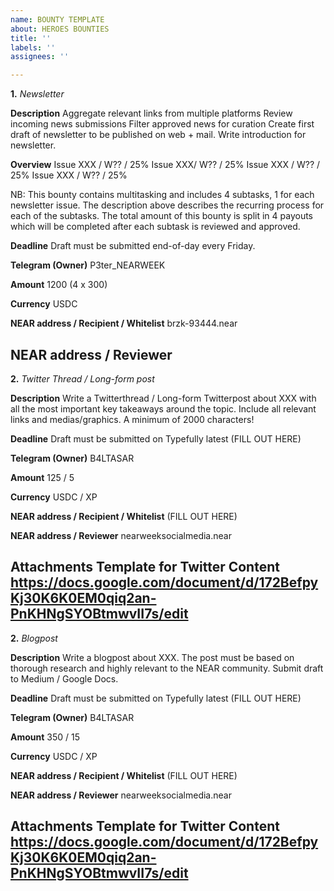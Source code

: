 ```yaml
---
name: BOUNTY TEMPLATE
about: HEROES BOUNTIES
title: ''
labels: ''
assignees: ''

---
```


**1.** _Newsletter_

**Description**
Aggregate relevant links from multiple platforms
Review incoming news submissions
Filter approved news for curation
Create first draft of newsletter to be published on web + mail. 
Write introduction for newsletter.

**Overview**
Issue XXX / W?? / 25%
Issue XXX/ W?? / 25%
Issue XXX / W?? / 25%
Issue XXX / W?? / 25%

NB: This bounty contains multitasking and includes 4 subtasks, 1 for each newsletter issue. The description above describes the recurring process for each of the subtasks. The total amount of this bounty is split in 4 payouts which will be completed after each subtask is reviewed and approved. 

**Deadline**
Draft must be submitted end-of-day every Friday. 

**Telegram (Owner)**
P3ter_NEARWEEK

**Amount** 
1200 (4 x 300) 

**Currency**
USDC

**NEAR address / Recipient / Whitelist**
brzk-93444.near

**NEAR address / Reviewer**
--------------

**2.** _Twitter Thread / Long-form post_

**Description**
Write a Twitterthread / Long-form Twitterpost about XXX with all the most important key takeaways around the topic. Include all relevant links and medias/graphics. A minimum of 2000 characters!

**Deadline**
Draft must be submitted on Typefully latest (FILL OUT HERE)

**Telegram (Owner)**
B4LTASAR

**Amount** 
125 / 5

**Currency**
USDC / XP 

**NEAR address / Recipient / Whitelist**
(FILL OUT HERE)

**NEAR address / Reviewer**
nearweeksocialmedia.near

**Attachments**
Template for Twitter Content
https://docs.google.com/document/d/172BefpyKj30K6K0EM0qiq2an-PnKHNgSYOBtmwvII7s/edit
--------------

**2.** _Blogpost_

**Description**
Write a blogpost about XXX. The post must be based on thorough research and highly relevant to the NEAR community. Submit draft to Medium / Google Docs. 

**Deadline**
Draft must be submitted on Typefully latest (FILL OUT HERE)

**Telegram (Owner)**
B4LTASAR

**Amount** 
350 / 15

**Currency**
USDC / XP 

**NEAR address / Recipient / Whitelist**
(FILL OUT HERE)

**NEAR address / Reviewer**
nearweeksocialmedia.near

**Attachments**
Template for Twitter Content
https://docs.google.com/document/d/172BefpyKj30K6K0EM0qiq2an-PnKHNgSYOBtmwvII7s/edit
--------------

